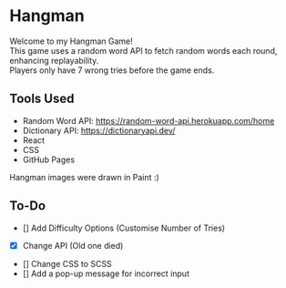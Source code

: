# Hangman

Welcome to my Hangman Game! <br>
This game uses a random word API to fetch random words each round, enhancing replayability.<br>
Players only have 7 wrong tries before the game ends.

## Tools Used

* Random Word API: https://random-word-api.herokuapp.com/home
* Dictionary API: https://dictionaryapi.dev/
* React
* CSS
* GitHub Pages

Hangman images were drawn in Paint :)

## To-Do

- [] Add Difficulty Options (Customise Number of Tries)
- [x] Change API (Old one died)
- [] Change CSS to SCSS
- [] Add a pop-up message for incorrect input